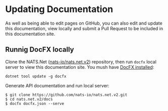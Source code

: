 # Updating Documentation

As well as being able to edit pages on GitHub, you can also edit and update this documentation,
view locally and submit a Pull Request to be included in this documentation site.

## Runnig DocFX locally

Clone the NATS.Net ([nats-io/nats.net.v2](https://github.com/nats-io/nats.net.v2)) repository, then run `docfx` local server to view this documentation site.
You mush have [DocFX installed](https://dotnet.github.io/docfx/):

```
dotnet tool update -g docfx
```

Generate API documentation and run local server:
```
$ git clone https://github.com/nats-io/nats.net.v2.git
$ cd nats.net.v2/docs
$ docfx docfx.json --serve
```
